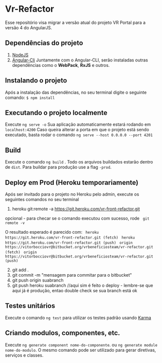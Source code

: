 Vr-Refactor
===================

Esse repositório visa migrar a versão atual do projeto VR Portal para a versão 4 do AngularJS.


Dependências do projeto
-------------

 1. [NodeJS](https://nodejs.org/en/download/)
 2. [Angular-Cli](https://github.com/angular/angular-cli)
Juntamente com o Angular-CLI, serão instaladas outras dependências como o **WebPack**, **RxJS** e outros.

Instalando o projeto
-------------
Após a instalação das dependências, no seu terminal digite o seguinte comando: `$ npm install`


Executando o projeto localmente
-------------
Execute `ng serve -o`
 Sua aplicação automaticamente estará rodando em `localhost:4200`
 Caso queira alterar a porta em que o projeto está sendo executado, basta rodar o comando `ng serve --host 0.0.0.0 --port 4201` 


Build
-------------
Execute o comando `ng build` . Todo os arquivos buildados estarão dentro de `dist`. Para buildar para produção use a flag `-prod`.

Deploy em Prod (Heroku temporariamente)
-------------
Após ser invitado para o projeto no Heroku pelo admin, execute os seguintes comandos no seu terminal
 1. heroku git:remote -a https://git.heroku.com/vr-front-refactor.git
 
 opcional - para checar se o comando executou com sucesso, rode ` git remote -v`
 
 O resultado esperado é parecido com: 
 ` heroku  https://git.heroku.com/vr-front-refactor.git (fetch)`
 ` heroku  https://git.heroku.com/vr-front-refactor.git (push)`
 ` origin  https://vitorbocciovr@bitbucket.org/vrbeneficiosteam/vr-refactor.git (fetch)`
 ` origin  https://vitorbocciovr@bitbucket.org/vrbeneficiosteam/vr-refactor.git (push)`

 2. git add .
 3. git commit -m "mensagem para commitar para o bitbucket"
 4. git push origin suabranch
 5. git push heroku suabranch //aqui sim é feito o deploy - lembre-se que aqui já é produção, entao double check se sua branch está ok
 
Testes unitários
-------------
Execute o comando `ng test` para utilizar os testes padrão usando [Karma](https://karma-runner.github.io/1.0/index.html)

Criando modulos, componentes, etc.
--------------
Execute `ng generate component nome-do-componente`.
ou `ng generate module nome-do-modulo`.
O mesmo comando pode ser utilizado para gerar diretivas, serviços e classes.
